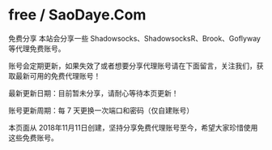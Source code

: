 # free / SaoDaye.Com

免费分享
本站会分享一些 Shadowsocks、ShadowsocksR、Brook、Goflyway 等代理免费账号。

账号会定期更新，如果失效了或者想要分享代理账号请在下面留言，关注我们，获取最新可用的免费代理账号！

最新更新日期：目前暂未分享，请耐心等待本页更新！

账号更新周期：每 7 天更换一次端口和密码（仅自建账号）

本页面从 2018年11月11日创建，坚持分享免费代理账号至今，希望大家珍惜使用这些免费账号。


